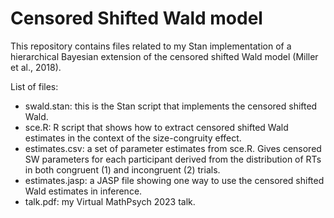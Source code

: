 # Censored Shifted Wald model

This repository contains files related to my Stan implementation of a hierarchical Bayesian extension of the censored shifted Wald model (Miller et al., 2018).

List of files:
- swald.stan: this is the Stan script that implements the censored shifted Wald.   
- sce.R: R script that shows how to extract censored shifted Wald estimates in the context of the size-congruity effect.
- estimates.csv: a set of parameter estimates from sce.R. Gives censored SW parameters for each participant derived from the distribution of RTs in both congruent (1) and incongruent (2) trials.
- estimates.jasp: a JASP file showing one way to use the censored shifted Wald estimates in inference.
- talk.pdf: my Virtual MathPsych 2023 talk.
